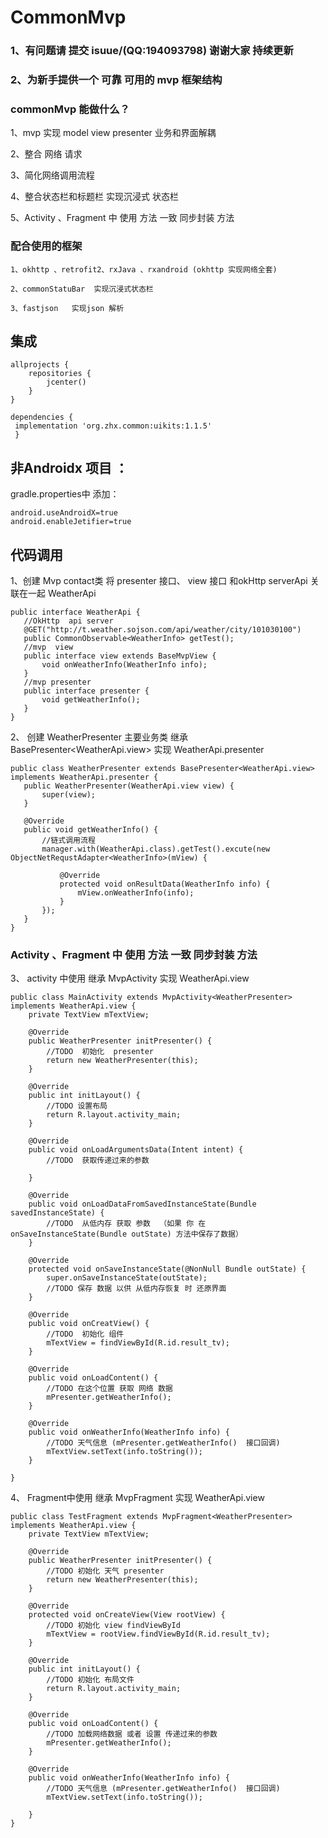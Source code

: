 # CommonMvp

### 1、有问题请 提交 isuue/(QQ:194093798) 谢谢大家 持续更新

### 2、为新手提供一个 可靠 可用的 mvp 框架结构

### commonMvp 能做什么？
 1、mvp 实现 model  view  presenter 业务和界面解耦

 2、整合 网络 请求

 3、简化网络调用流程

 4、整合状态栏和标题栏 实现沉浸式 状态栏

 5、Activity 、Fragment 中 使用  方法 一致 同步封装 方法

### 配合使用的框架
    1、okhttp 、retrofit2、rxJava 、rxandroid (okhttp 实现网络全套)

    2、commonStatuBar  实现沉浸式状态栏

    3、fastjson   实现json 解析

## 集成

```
allprojects {
    repositories {
        jcenter()
    }
}
```
```
dependencies {
 implementation 'org.zhx.common:uikits:1.1.5'
 }
```
## 非Androidx 项目 ：
 gradle.properties中 添加：
```
android.useAndroidX=true
android.enableJetifier=true
```
## 代码调用
 1、创建 Mvp  contact类  将 presenter 接口、 view 接口  和okHttp  serverApi  关联在一起  WeatherApi
 ```
public interface WeatherApi {
    //OkHttp  api server
    @GET("http://t.weather.sojson.com/api/weather/city/101030100")
    public CommonObservable<WeatherInfo> getTest();
    //mvp  view
    public interface view extends BaseMvpView {
        void onWeatherInfo(WeatherInfo info);
    }
    //mvp presenter
    public interface presenter {
        void getWeatherInfo();
    }
}
 ```

 2、 创建 WeatherPresenter  主要业务类  继承 BasePresenter<WeatherApi.view>  实现 WeatherApi.presenter
 ```
public class WeatherPresenter extends BasePresenter<WeatherApi.view> implements WeatherApi.presenter {
    public WeatherPresenter(WeatherApi.view view) {
        super(view);
    }

    @Override
    public void getWeatherInfo() {
        //链式调用流程
        manager.with(WeatherApi.class).getTest().excute(new ObjectNetRequstAdapter<WeatherInfo>(mView) {

            @Override
            protected void onResultData(WeatherInfo info) {
                mView.onWeatherInfo(info);
            }
        });
    }
}
 ```
### Activity 、Fragment 中 使用  方法 一致 同步封装 方法

 3、 activity 中使用  继承 MvpActivity<WeatherPresenter>   实现  WeatherApi.view
 ```
 public class MainActivity extends MvpActivity<WeatherPresenter> implements WeatherApi.view {
     private TextView mTextView;

     @Override
     public WeatherPresenter initPresenter() {
         //TODO  初始化  presenter
         return new WeatherPresenter(this);
     }

     @Override
     public int initLayout() {
         //TODO 设置布局
         return R.layout.activity_main;
     }

     @Override
     public void onLoadArgumentsData(Intent intent) {
         //TODO  获取传递过来的参数

     }

     @Override
     public void onLoadDataFromSavedInstanceState(Bundle savedInstanceState) {
         //TODO  从低内存 获取 参数  （如果 你 在 onSaveInstanceState(Bundle outState) 方法中保存了数据）
     }

     @Override
     protected void onSaveInstanceState(@NonNull Bundle outState) {
         super.onSaveInstanceState(outState);
         //TODO 保存 数据 以供 从低内存恢复 时 还原界面
     }

     @Override
     public void onCreatView() {
         //TODO  初始化 组件
         mTextView = findViewById(R.id.result_tv);
     }

     @Override
     public void onLoadContent() {
         //TODO 在这个位置 获取 网络 数据
         mPresenter.getWeatherInfo();
     }

     @Override
     public void onWeatherInfo(WeatherInfo info) {
         //TODO 天气信息 (mPresenter.getWeatherInfo()  接口回调)
         mTextView.setText(info.toString());
     }

 }
 ```
 4、 Fragment中使用  继承 MvpFragment<WeatherPresenter>   实现  WeatherApi.view
```
public class TestFragment extends MvpFragment<WeatherPresenter> implements WeatherApi.view {
    private TextView mTextView;

    @Override
    public WeatherPresenter initPresenter() {
        //TODO 初始化 天气 presenter
        return new WeatherPresenter(this);
    }

    @Override
    protected void onCreateView(View rootView) {
        //TODO 初始化 view findViewById
        mTextView = rootView.findViewById(R.id.result_tv);
    }

    @Override
    public int initLayout() {
        //TODO 初始化 布局文件
        return R.layout.activity_main;
    }

    @Override
    public void onLoadContent() {
        //TODO 加载网络数据 或者 设置 传递过来的参数
        mPresenter.getWeatherInfo();
    }

    @Override
    public void onWeatherInfo(WeatherInfo info) {
        //TODO 天气信息 (mPresenter.getWeatherInfo()  接口回调)
        mTextView.setText(info.toString());

    }
}
```


